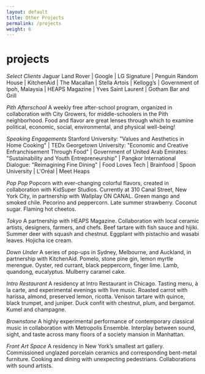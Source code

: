 ```yaml
---
layout: default
title: Other Projects
permalink: /projects
weight: 6
---
```


# projects
*Select Clients* Jaguar Land Rover &#124; Google &#124; LG Signature &#124; Penguin Random House &#124; KitchenAid &#124; The Macallan &#124; Stella Artois &#124; Kellogg’s &#124; Government of Ipoh, Malaysia &#124; HEAPS Magazine &#124; Yves Saint Laurent &#124; Gotham Bar and Grill

*Pith Afterschool* A weekly free after-school program, organized in collaboration with City Growers, for middle-schoolers in the Pith neighborhood. Food and flavor are great lenses through which to examine political, economic, social, environmental, and physical well-being!

*Speaking Engagements* Stanford University: "Values and Aesthetics in Home Cooking" &#124; TEDx Georgetown University: "Economic and Creative Enfranchisement Through Food" &#124; Government of United Arab Emirates: "Sustainability and Youth Entrepreneurship" &#124; Pangkor International Dialogue: "Reimagining Fine Dining" &#124; Food Loves Tech &#124; Brainfood &#124; Spoon University &#124; L'Oréal &#124; Meet Heaps    

*Pop Pop* Popcorn with ever-changing colorful flavors, created in collaboration with KidSuper Studios. Currently at 310 Canal Street, New York City, in partnership with Wallplay ON CANAL. Green mango and smoked chile. Pecorino and peppercorn. Late summer strawberry. Coconut sugar. Flaming hot cheetos.

*Tokyo* A partnership with HEAPS Magazine. Collaboration with local ceramic artists, designers, farmers, and chefs. Beef tartare with fish sauce and hijiki. Summer deer with squash and chestnut. Eggplant with pistachio and wasabi leaves. Hojicha ice cream.

*Down Under* A series of pop-ups in Sydney, Melbourne, and Auckland, in partnership with KitchenAid. Pomelo, stone pine gin, lemon myrtle merengue. Oyster, red currant, black peppercorn, finger lime. Lamb, quandong, eucalyptus. Mulberry caramel cake.

*Intro Restaurant* A residency at Intro Restaurant in Chicago. Tasting menu, à la carte, and experimental evenings with live music. Roasted carrot with harissa, almond, preserved lemon, ricotta. Venison tartare with quince, black trumpet, and juniper. Duck confit with chestnut, plum, and bergamot. Kumel and champagne.

*Brownstone* A highly experimental performance of contemporary classical music in collaboration with Metropolis Ensemble. Interplay between sound, sight, and taste across many floors of a society mansion in Manhattan.

*Front Art Space* A residency in New York’s smallest art gallery. Commissioned unglazed porcelain ceramics and corresponding bent-metal furniture. Cooking and dining with unexpecting pedestrians. Collaborations with sound artists.
